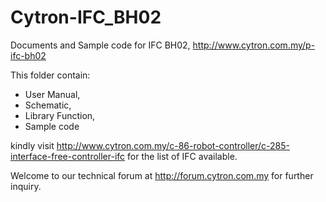 # Cytron-IFC_BH02
Documents and Sample code for IFC BH02, http://www.cytron.com.my/p-ifc-bh02

This folder contain:
<ul><li>User Manual,</li>
<li>Schematic,</li>
<li>Library Function,</li>
<li>Sample code</li> </ul>

kindly visit http://www.cytron.com.my/c-86-robot-controller/c-285-interface-free-controller-ifc for the list of IFC available. 

Welcome to our technical forum at http://forum.cytron.com.my for further inquiry.
